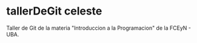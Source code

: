 # tallerDeGit celeste

Taller de Git de la materia "Introduccion a la Programacion" de la FCEyN - UBA.
